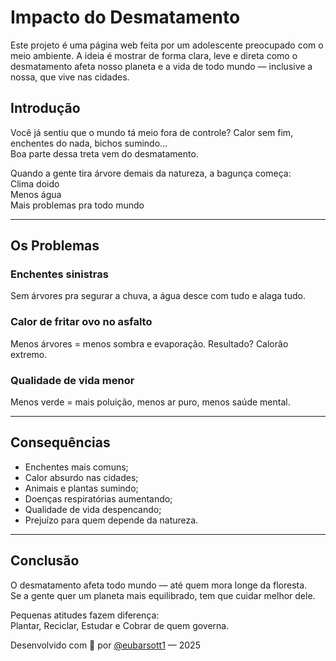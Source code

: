 #  Impacto do Desmatamento

Este projeto é uma página web feita por um adolescente preocupado com o meio ambiente. A ideia é mostrar de forma clara, leve e direta como o desmatamento afeta nosso planeta e a vida de todo mundo — inclusive a nossa, que vive nas cidades.

##  Introdução

Você já sentiu que o mundo tá meio fora de controle? Calor sem fim, enchentes do nada, bichos sumindo...  
Boa parte dessa treta vem do desmatamento.

Quando a gente tira árvore demais da natureza, a bagunça começa:  
 Clima doido  
 Menos água  
 Mais problemas pra todo mundo

---

##  Os Problemas

###  Enchentes sinistras
Sem árvores pra segurar a chuva, a água desce com tudo e alaga tudo.

###  Calor de fritar ovo no asfalto
Menos árvores = menos sombra e evaporação. Resultado? Calorão extremo.

###  Qualidade de vida menor
Menos verde = mais poluição, menos ar puro, menos saúde mental.

---

##  Consequências

- Enchentes mais comuns;
- Calor absurdo nas cidades;
- Animais e plantas sumindo;
- Doenças respiratórias aumentando;
- Qualidade de vida despencando;
- Prejuízo para quem depende da natureza.

---

##  Conclusão

O desmatamento afeta todo mundo — até quem mora longe da floresta.  
Se a gente quer um planeta mais equilibrado, tem que cuidar melhor dele.

 Pequenas atitudes fazem diferença:  
 Plantar,  Reciclar,  Estudar e  Cobrar de quem governa.


Desenvolvido com 💚 por [@eubarsott1](https://github.com/eubarsott1) — 2025

